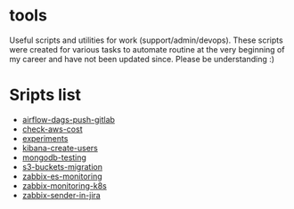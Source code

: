 # tools
Useful scripts and utilities for work (support/admin/devops).
These scripts were created for various tasks to automate routine at the very beginning of my career and have not been updated since.
Please be understanding :)
# Sripts list
- [airflow-dags-push-gitlab](airflow-dags-push-gitlab/README.md)
- [check-aws-cost](check-aws-cost/README.md)
- [experiments](experiments/README.md)
- [kibana-create-users](kibana-create-users/README.md)
- [mongodb-testing](mongodb-testing/README.md)
- [s3-buckets-migration](s3-buckets-migration/README.md)
- [zabbix-es-monitoring](zabbix-es-monitoring/README.md)
- [zabbix-monitoring-k8s](zabbix-monitoring-k8s/README.md)
- [zabbix-sender-in-jira](zabbix-sender-in-jira/README.md)